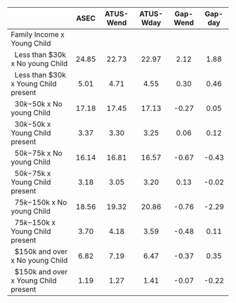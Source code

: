 
|                      |         ASEC |    ATUS-Wend |    ATUS-Wday |     Gap-Wend |      Gap-day |
| -------------------- | :----------: | :----------: | :----------: | :----------: | :----------: |
| Family Income x Young Child |              |              |              |              |              |
| &nbsp;&nbsp;Less than $30k x No young Child |        24.85 |        22.73 |        22.97 |         2.12 |         1.88 |
| &nbsp;&nbsp;Less than $30k x Young Child present |         5.01 |         4.71 |         4.55 |         0.30 |         0.46 |
| &nbsp;&nbsp;$30k-$50k x No young Child |        17.18 |        17.45 |        17.13 |        -0.27 |         0.05 |
| &nbsp;&nbsp;$30k-$50k x Young Child present |         3.37 |         3.30 |         3.25 |         0.06 |         0.12 |
| &nbsp;&nbsp;$50k-$75k x No young Child |        16.14 |        16.81 |        16.57 |        -0.67 |        -0.43 |
| &nbsp;&nbsp;$50k-$75k x Young Child present |         3.18 |         3.05 |         3.20 |         0.13 |        -0.02 |
| &nbsp;&nbsp;$75k-$150k x No young Child |        18.56 |        19.32 |        20.86 |        -0.76 |        -2.29 |
| &nbsp;&nbsp;$75k-$150k x Young Child present |         3.70 |         4.18 |         3.59 |        -0.48 |         0.11 |
| &nbsp;&nbsp;$150k and over x No young Child |         6.82 |         7.19 |         6.47 |        -0.37 |         0.35 |
| &nbsp;&nbsp;$150k and over x Young Child present |         1.19 |         1.27 |         1.41 |        -0.07 |        -0.22 |

